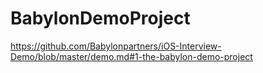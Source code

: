 # BabylonDemoProject

https://github.com/Babylonpartners/iOS-Interview-Demo/blob/master/demo.md#1-the-babylon-demo-project

